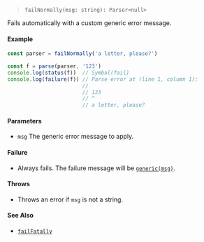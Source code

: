 <!--
 Copyright (c) 2020 Thomas J. Otterson
 
 This software is released under the MIT License.
 https://opensource.org/licenses/MIT
-->

> `failNormally(msg: string): Parser<null>`

Fails automatically with a custom generic error message.

#### Example

```javascript
const parser = failNormally('a letter, please?')

const f = parse(parser, '123')
console.log(status(f))  // Symbol(fail)
console.log(failure(f)) // Parse error at (line 1, column 1):
                        //
                        // 123
                        // ^
                        // a letter, please?
```

#### Parameters

* `msg` The generic error message to apply.

#### Failure

* Always fails. The failure message will be [`generic(msg)`](../tools/generic.md).

#### Throws

* Throws an error if `msg` is not a string.

#### See Also

* [`failFatally`](failfatally.md)